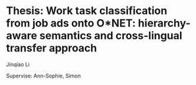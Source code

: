 # Thesis: Work task classification from job ads onto O*NET: hierarchy-aware semantics and cross-lingual transfer approach

Jinqiao Li 

Supervise: Ann-Sophie, Simon
